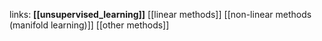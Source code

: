 links:
**[[unsupervised_learning]]**
[[linear methods]]
[[non-linear methods (manifold learning)]]
[[other methods]]